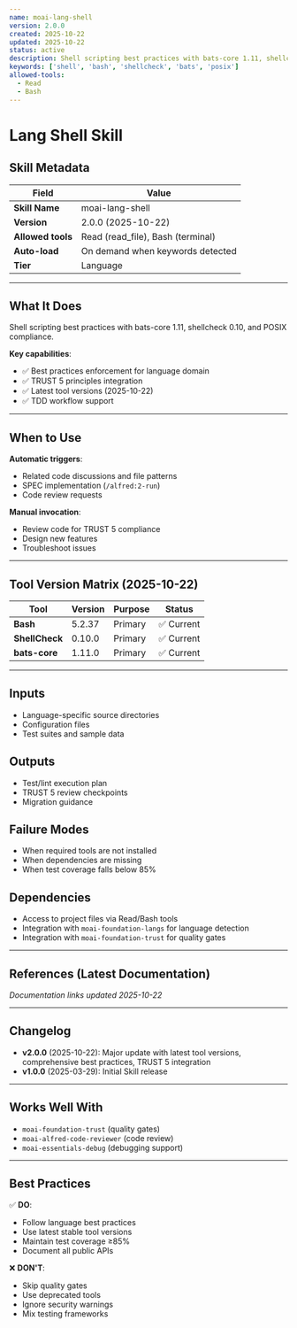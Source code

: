```yaml
---
name: moai-lang-shell
version: 2.0.0
created: 2025-10-22
updated: 2025-10-22
status: active
description: Shell scripting best practices with bats-core 1.11, shellcheck 0.10, and POSIX compliance.
keywords: ['shell', 'bash', 'shellcheck', 'bats', 'posix']
allowed-tools:
  - Read
  - Bash
---
```


# Lang Shell Skill

## Skill Metadata

| Field | Value |
| ----- | ----- |
| **Skill Name** | moai-lang-shell |
| **Version** | 2.0.0 (2025-10-22) |
| **Allowed tools** | Read (read_file), Bash (terminal) |
| **Auto-load** | On demand when keywords detected |
| **Tier** | Language |

---

## What It Does

Shell scripting best practices with bats-core 1.11, shellcheck 0.10, and POSIX compliance.

**Key capabilities**:
- ✅ Best practices enforcement for language domain
- ✅ TRUST 5 principles integration
- ✅ Latest tool versions (2025-10-22)
- ✅ TDD workflow support

---

## When to Use

**Automatic triggers**:
- Related code discussions and file patterns
- SPEC implementation (`/alfred:2-run`)
- Code review requests

**Manual invocation**:
- Review code for TRUST 5 compliance
- Design new features
- Troubleshoot issues

---

## Tool Version Matrix (2025-10-22)

| Tool | Version | Purpose | Status |
|------|---------|---------|--------|
| **Bash** | 5.2.37 | Primary | ✅ Current |
| **ShellCheck** | 0.10.0 | Primary | ✅ Current |
| **bats-core** | 1.11.0 | Primary | ✅ Current |

---

## Inputs

- Language-specific source directories
- Configuration files
- Test suites and sample data

## Outputs

- Test/lint execution plan
- TRUST 5 review checkpoints
- Migration guidance

## Failure Modes

- When required tools are not installed
- When dependencies are missing
- When test coverage falls below 85%

## Dependencies

- Access to project files via Read/Bash tools
- Integration with `moai-foundation-langs` for language detection
- Integration with `moai-foundation-trust` for quality gates

---

## References (Latest Documentation)

_Documentation links updated 2025-10-22_

---

## Changelog

- **v2.0.0** (2025-10-22): Major update with latest tool versions, comprehensive best practices, TRUST 5 integration
- **v1.0.0** (2025-03-29): Initial Skill release

---

## Works Well With

- `moai-foundation-trust` (quality gates)
- `moai-alfred-code-reviewer` (code review)
- `moai-essentials-debug` (debugging support)

---

## Best Practices

✅ **DO**:
- Follow language best practices
- Use latest stable tool versions
- Maintain test coverage ≥85%
- Document all public APIs

❌ **DON'T**:
- Skip quality gates
- Use deprecated tools
- Ignore security warnings
- Mix testing frameworks
